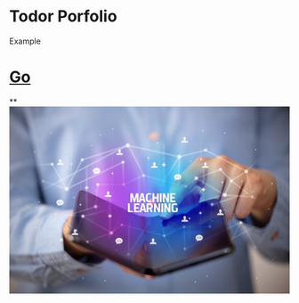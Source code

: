 # Todor Porfolio
Example

# [Go](https://github.com/tvelichkovt/PyTorch)
**
![](https://github.com/tvelichkovt/portfolio/blob/main/images/2.jpg)
